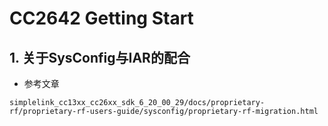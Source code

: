 # CC2642 Getting Start

## 1. 关于SysConfig与IAR的配合

* 参考文章

```
simplelink_cc13xx_cc26xx_sdk_6_20_00_29/docs/proprietary-rf/proprietary-rf-users-guide/sysconfig/proprietary-rf-migration.html
```


